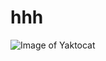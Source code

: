 # hhh
![Image of Yaktocat](https://media.thatsweetgift.com/wp-content/uploads/2019/07/name-a-star-gift.jpg)
